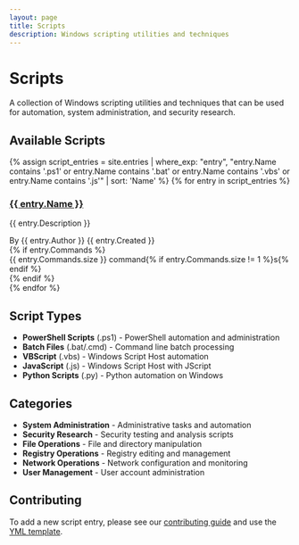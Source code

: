 ```yaml
---
layout: page
title: Scripts
description: Windows scripting utilities and techniques
---
```


# Scripts

A collection of Windows scripting utilities and techniques that can be used for automation, system administration, and security research.

## Available Scripts

{% assign script_entries = site.entries | where_exp: "entry", "entry.Name contains '.ps1' or entry.Name contains '.bat' or entry.Name contains '.vbs' or entry.Name contains '.js'" | sort: 'Name' %}
{% for entry in script_entries %}
<div class="entry-card">
  <h3><a href="{{ entry.url }}">{{ entry.Name }}</a></h3>
  <p>{{ entry.Description }}</p>
  <div class="entry-meta">
    <span class="author">By {{ entry.Author }}</span>
    <span class="date">{{ entry.Created }}</span>
  </div>
  {% if entry.Commands %}
  <div class="command-count">
    {{ entry.Commands.size }} command{% if entry.Commands.size != 1 %}s{% endif %}
  </div>
  {% endif %}
</div>
{% endfor %}

## Script Types

- **PowerShell Scripts** (.ps1) - PowerShell automation and administration
- **Batch Files** (.bat/.cmd) - Command line batch processing
- **VBScript** (.vbs) - Windows Script Host automation
- **JavaScript** (.js) - Windows Script Host with JScript
- **Python Scripts** (.py) - Python automation on Windows

## Categories

- **System Administration** - Administrative tasks and automation
- **Security Research** - Security testing and analysis scripts
- **File Operations** - File and directory manipulation
- **Registry Operations** - Registry editing and management
- **Network Operations** - Network configuration and monitoring
- **User Management** - User account administration

## Contributing

To add a new script entry, please see our [contributing guide](CONTRIBUTING.md) and use the [YML template](YML-Template.yml). 